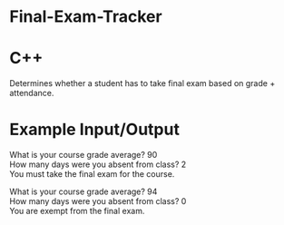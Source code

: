 # Final-Exam-Tracker
# C++
Determines whether a student has to take final exam based on grade + attendance.
# Example Input/Output
What is your course grade average? 90                                                                    
How many days were you absent from class? 2                                                              
You must take the final exam for the course. 

What is your course grade average? 94                                                                    
How many days were you absent from class? 0                                                              
You are exempt from the final exam. 
